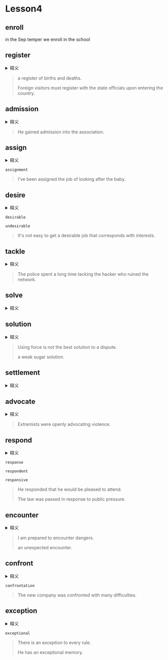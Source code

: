 # Lesson4

## enroll

in the Sep temper we enroll in the school

## register

<details>
<summary>释义</summary>
登记、注册、注册表
    <br>
    registration 注册、登记
</details>

> a register of births and deaths.
>
> Foreign visitors must register with the state officials upon entering the country.

## admission

<details>
<summary>释义</summary>
准许进入、入场费
</details>

> He gained admission into the association.

## assign

<details>
<summary>释义</summary>
指派、分配
    <br>
    assignment （分配的）任务
</details>

`assignment`

> I've been assigned the job of looking after the baby.

## desire

<details>
<summary>释义</summary>
愿望；欲望；渴望a strong wish to have or do sth
    <br>
    desirable 值得期望的
    <br>
    undesirable 不受欢迎的
</details>

`desirable`

`undesirable`


> It's not easy to get a desirable job that corresponds with interests.

## tackle

<details>
<summary>释义</summary>
对付、处理
</details>

> The police spent a long time tacking the hacker who ruined the network.

## solve

<details>
<summary>释义</summary>
解决
    <br>
    unsolved 未解决的
</details>

## solution

<details>
<summary>释义</summary>
解决方法、溶液
</details>

> Using force is not the best solution to a dispute.
>
> a weak sugar solution.

## settlement

<details>
<summary>释义</summary>
解决
</details>

## advocate

<details>
<summary>释义</summary>
拥护、提倡
</details>

> Extremists were openly advocating violence.

## respond

<details>
<summary>释义</summary>
v 回答
    <br>
    response 回答
    <br>
    respondent 响应者、被告
    <br>
    responsive 应答的、赞同的
</details>

`response`

`respondent`

`responsive`

> He responded that he would be pleased to attend.
>
> The law was passed in response to public pressure.

## encounter

<details>
<summary>释义</summary>
遇到、遭遇
</details>

> I am prepared to encounter dangers.
>
> an unexpected encounter.

## confront

<details>
<summary>释义</summary>
迎面遇到
    <br>
    confrontation 对抗
</details>

`confrontation`

> The new company was confronted with many difficulties.

## exception

<details>
<summary>释义</summary>
例外
    <br>
    exceptional 杰出的
</details>

`exceptional`

> There is an  exception to every rule.
>
> He has an exceptional memory.
